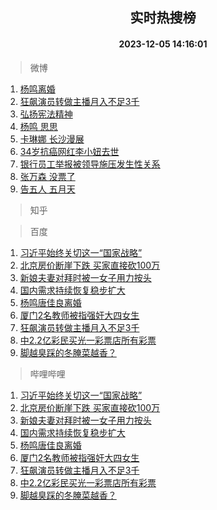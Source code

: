 <div align="center"><h2>实时热搜榜</h2><h4>2023-12-05 14:16:01</h4></div>

> 微博  

1. [杨鸣离婚](https://s.weibo.com/weibo?q=%23%E6%9D%A8%E9%B8%A3%E7%A6%BB%E5%A9%9A%23&t=31&band_rank=1&Refer=top)<br />
2. [狂飙演员转做主播月入不足3千](https://s.weibo.com/weibo?q=%23%E7%8B%82%E9%A3%99%E6%BC%94%E5%91%98%E8%BD%AC%E5%81%9A%E4%B8%BB%E6%92%AD%E6%9C%88%E5%85%A5%E4%B8%8D%E8%B6%B33%E5%8D%83%23&t=31&band_rank=2&Refer=top)<br />
3. [弘扬宪法精神](https://s.weibo.com/weibo?q=%23%E5%BC%98%E6%89%AC%E5%AE%AA%E6%B3%95%E7%B2%BE%E7%A5%9E%23&t=31&band_rank=3&Refer=top)<br />
4. [杨鸣 思思](https://s.weibo.com/weibo?q=%E6%9D%A8%E9%B8%A3%20%E6%80%9D%E6%80%9D&t=31&band_rank=4&Refer=top)<br />
5. [卡琳娜 长沙漫展](https://s.weibo.com/weibo?q=%E5%8D%A1%E7%90%B3%E5%A8%9C%20%E9%95%BF%E6%B2%99%E6%BC%AB%E5%B1%95&t=31&band_rank=5&Refer=top)<br />
6. [34岁抗癌网红李小妞去世](https://s.weibo.com/weibo?q=%2334%E5%B2%81%E6%8A%97%E7%99%8C%E7%BD%91%E7%BA%A2%E6%9D%8E%E5%B0%8F%E5%A6%9E%E5%8E%BB%E4%B8%96%23&t=31&band_rank=6&Refer=top)<br />
7. [银行员工举报被领导施压发生性关系](https://s.weibo.com/weibo?q=%23%E9%93%B6%E8%A1%8C%E5%91%98%E5%B7%A5%E4%B8%BE%E6%8A%A5%E8%A2%AB%E9%A2%86%E5%AF%BC%E6%96%BD%E5%8E%8B%E5%8F%91%E7%94%9F%E6%80%A7%E5%85%B3%E7%B3%BB%23&t=31&band_rank=7&Refer=top)<br />
8. [张万森 没票了](https://s.weibo.com/weibo?q=%E5%BC%A0%E4%B8%87%E6%A3%AE%20%E6%B2%A1%E7%A5%A8%E4%BA%86&t=31&band_rank=8&Refer=top)<br />
9. [告五人 五月天](https://s.weibo.com/weibo?q=%E5%91%8A%E4%BA%94%E4%BA%BA%20%E4%BA%94%E6%9C%88%E5%A4%A9&t=31&band_rank=9&Refer=top)<br />

> 知乎  


> 百度  

1. [习近平始终关切这一“国家战略”](https://www.baidu.com/s?wd=%E4%B9%A0%E8%BF%91%E5%B9%B3%E5%A7%8B%E7%BB%88%E5%85%B3%E5%88%87%E8%BF%99%E4%B8%80%E2%80%9C%E5%9B%BD%E5%AE%B6%E6%88%98%E7%95%A5%E2%80%9D&sa=fyb_news&rsv_dl=fyb_news)<br />
2. [北京房价断崖下跌 买家直接砍100万](https://www.baidu.com/s?wd=%E5%8C%97%E4%BA%AC%E6%88%BF%E4%BB%B7%E6%96%AD%E5%B4%96%E4%B8%8B%E8%B7%8C+%E4%B9%B0%E5%AE%B6%E7%9B%B4%E6%8E%A5%E7%A0%8D100%E4%B8%87&sa=fyb_news&rsv_dl=fyb_news)<br />
3. [新娘夫妻对拜时被一女子用力按头](https://www.baidu.com/s?wd=%E6%96%B0%E5%A8%98%E5%A4%AB%E5%A6%BB%E5%AF%B9%E6%8B%9C%E6%97%B6%E8%A2%AB%E4%B8%80%E5%A5%B3%E5%AD%90%E7%94%A8%E5%8A%9B%E6%8C%89%E5%A4%B4&sa=fyb_news&rsv_dl=fyb_news)<br />
4. [国内需求持续恢复稳步扩大](https://www.baidu.com/s?wd=%E5%9B%BD%E5%86%85%E9%9C%80%E6%B1%82%E6%8C%81%E7%BB%AD%E6%81%A2%E5%A4%8D%E7%A8%B3%E6%AD%A5%E6%89%A9%E5%A4%A7&sa=fyb_news&rsv_dl=fyb_news)<br />
5. [杨鸣唐佳良离婚](https://www.baidu.com/s?wd=%E6%9D%A8%E9%B8%A3%E5%94%90%E4%BD%B3%E8%89%AF%E7%A6%BB%E5%A9%9A&sa=fyb_news&rsv_dl=fyb_news)<br />
6. [厦门2名教师被指强奸大四女生](https://www.baidu.com/s?wd=%E5%8E%A6%E9%97%A82%E5%90%8D%E6%95%99%E5%B8%88%E8%A2%AB%E6%8C%87%E5%BC%BA%E5%A5%B8%E5%A4%A7%E5%9B%9B%E5%A5%B3%E7%94%9F&sa=fyb_news&rsv_dl=fyb_news)<br />
7. [狂飙演员转做主播月入不足3千](https://www.baidu.com/s?wd=%E7%8B%82%E9%A3%99%E6%BC%94%E5%91%98%E8%BD%AC%E5%81%9A%E4%B8%BB%E6%92%AD%E6%9C%88%E5%85%A5%E4%B8%8D%E8%B6%B33%E5%8D%83&sa=fyb_news&rsv_dl=fyb_news)<br />
8. [中2.2亿彩民买光一彩票店所有彩票](https://www.baidu.com/s?wd=%E4%B8%AD2.2%E4%BA%BF%E5%BD%A9%E6%B0%91%E4%B9%B0%E5%85%89%E4%B8%80%E5%BD%A9%E7%A5%A8%E5%BA%97%E6%89%80%E6%9C%89%E5%BD%A9%E7%A5%A8&sa=fyb_news&rsv_dl=fyb_news)<br />
9. [脚越臭踩的冬腌菜越香？](https://www.baidu.com/s?wd=%E8%84%9A%E8%B6%8A%E8%87%AD%E8%B8%A9%E7%9A%84%E5%86%AC%E8%85%8C%E8%8F%9C%E8%B6%8A%E9%A6%99%EF%BC%9F&sa=fyb_news&rsv_dl=fyb_news)<br />

> 哔哩哔哩  

1. [习近平始终关切这一“国家战略”](https://www.baidu.com/s?wd=%E4%B9%A0%E8%BF%91%E5%B9%B3%E5%A7%8B%E7%BB%88%E5%85%B3%E5%88%87%E8%BF%99%E4%B8%80%E2%80%9C%E5%9B%BD%E5%AE%B6%E6%88%98%E7%95%A5%E2%80%9D&sa=fyb_news&rsv_dl=fyb_news)<br />
2. [北京房价断崖下跌 买家直接砍100万](https://www.baidu.com/s?wd=%E5%8C%97%E4%BA%AC%E6%88%BF%E4%BB%B7%E6%96%AD%E5%B4%96%E4%B8%8B%E8%B7%8C+%E4%B9%B0%E5%AE%B6%E7%9B%B4%E6%8E%A5%E7%A0%8D100%E4%B8%87&sa=fyb_news&rsv_dl=fyb_news)<br />
3. [新娘夫妻对拜时被一女子用力按头](https://www.baidu.com/s?wd=%E6%96%B0%E5%A8%98%E5%A4%AB%E5%A6%BB%E5%AF%B9%E6%8B%9C%E6%97%B6%E8%A2%AB%E4%B8%80%E5%A5%B3%E5%AD%90%E7%94%A8%E5%8A%9B%E6%8C%89%E5%A4%B4&sa=fyb_news&rsv_dl=fyb_news)<br />
4. [国内需求持续恢复稳步扩大](https://www.baidu.com/s?wd=%E5%9B%BD%E5%86%85%E9%9C%80%E6%B1%82%E6%8C%81%E7%BB%AD%E6%81%A2%E5%A4%8D%E7%A8%B3%E6%AD%A5%E6%89%A9%E5%A4%A7&sa=fyb_news&rsv_dl=fyb_news)<br />
5. [杨鸣唐佳良离婚](https://www.baidu.com/s?wd=%E6%9D%A8%E9%B8%A3%E5%94%90%E4%BD%B3%E8%89%AF%E7%A6%BB%E5%A9%9A&sa=fyb_news&rsv_dl=fyb_news)<br />
6. [厦门2名教师被指强奸大四女生](https://www.baidu.com/s?wd=%E5%8E%A6%E9%97%A82%E5%90%8D%E6%95%99%E5%B8%88%E8%A2%AB%E6%8C%87%E5%BC%BA%E5%A5%B8%E5%A4%A7%E5%9B%9B%E5%A5%B3%E7%94%9F&sa=fyb_news&rsv_dl=fyb_news)<br />
7. [狂飙演员转做主播月入不足3千](https://www.baidu.com/s?wd=%E7%8B%82%E9%A3%99%E6%BC%94%E5%91%98%E8%BD%AC%E5%81%9A%E4%B8%BB%E6%92%AD%E6%9C%88%E5%85%A5%E4%B8%8D%E8%B6%B33%E5%8D%83&sa=fyb_news&rsv_dl=fyb_news)<br />
8. [中2.2亿彩民买光一彩票店所有彩票](https://www.baidu.com/s?wd=%E4%B8%AD2.2%E4%BA%BF%E5%BD%A9%E6%B0%91%E4%B9%B0%E5%85%89%E4%B8%80%E5%BD%A9%E7%A5%A8%E5%BA%97%E6%89%80%E6%9C%89%E5%BD%A9%E7%A5%A8&sa=fyb_news&rsv_dl=fyb_news)<br />
9. [脚越臭踩的冬腌菜越香？](https://www.baidu.com/s?wd=%E8%84%9A%E8%B6%8A%E8%87%AD%E8%B8%A9%E7%9A%84%E5%86%AC%E8%85%8C%E8%8F%9C%E8%B6%8A%E9%A6%99%EF%BC%9F&sa=fyb_news&rsv_dl=fyb_news)<br />

